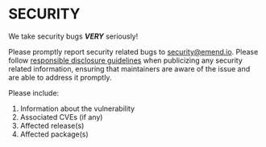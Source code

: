 # SECURITY

We take security bugs ***VERY*** seriously!

Please promptly report security related bugs to <security@emend.io>. Please
follow [responsible disclosure guidelines][] when publicizing any security related
information, ensuring that maintainers are aware of the issue and are able to
address it promptly.

Please include:

1. Information about the vulnerability
1. Associated CVEs (if any)
1. Affected release(s)
1. Affected package(s)

[responsible disclosure guidelines]: https://cheatsheetseries.owasp.org/cheatsheets/Vulnerability_Disclosure_Cheat_Sheet.html
